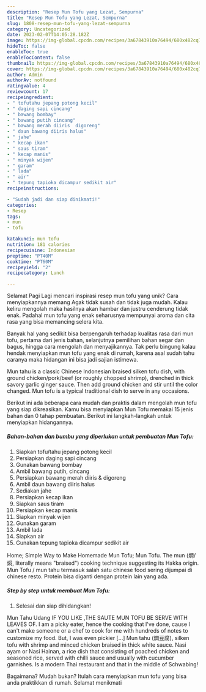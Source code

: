 ```yaml
---
description: "Resep Mun Tofu yang Lezat, Sempurna"
title: "Resep Mun Tofu yang Lezat, Sempurna"
slug: 1808-resep-mun-tofu-yang-lezat-sempurna
category: Uncategorized
date: 2023-02-07T14:05:28.182Z
image: https://img-global.cpcdn.com/recipes/3a67843910a76494/680x482cq70/mun-tofu-foto-resep-utama.jpg
hideToc: false
enableToc: true
enableTocContent: false
thumbnail: https://img-global.cpcdn.com/recipes/3a67843910a76494/680x482cq70/mun-tofu-foto-resep-utama.jpg
cover: https://img-global.cpcdn.com/recipes/3a67843910a76494/680x482cq70/mun-tofu-foto-resep-utama.jpg
author: Admin
authorAv: notfound
ratingvalue: 4
reviewcount: 17
recipeingredient:
- " tofutahu jepang potong kecil"
- " daging sapi cincang"
- " bawang bombay"
- " bawang putih cincang"
- " bawang merah diiris  digoreng"
- " daun bawang diiris halus"
- " jahe"
- " kecap ikan"
- " saus tiram"
- " kecap manis"
- " minyak wijen"
- " garam"
- " lada"
- " air"
- " tepung tapioka dicampur sedikit air"
recipeinstructions:

- "Sudah jadi dan siap dinikmati!"
categories:
- Resep
tags:
- mun
- tofu

katakunci: mun tofu 
nutrition: 181 calories
recipecuisine: Indonesian
preptime: "PT40M"
cooktime: "PT60M"
recipeyield: "2"
recipecategory: Lunch

---
```



Selamat Pagi Lagi mencari inspirasi resep mun tofu yang unik? Cara menyiapkannya memang Agak tidak susah dan tidak juga mudah. Kalau keliru mengolah maka hasilnya akan hambar dan justru cenderung tidak enak. Padahal mun tofu yang enak seharusnya mempunyai aroma dan cita rasa yang bisa memancing selera kita.


Banyak hal yang sedikit bisa berpengaruh terhadap kualitas rasa dari mun tofu, pertama dari jenis bahan, selanjutnya pemilihan bahan segar dan bagus, hingga cara mengolah dan menyajikannya. Tak perlu bingung kalau hendak menyiapkan mun tofu yang enak di rumah, karena asal sudah tahu caranya maka hidangan ini bisa jadi sajian istimewa.

Mun tahu is a classic Chinese Indonesian braised silken tofu dish, with ground chicken/pork/beef (or roughly chopped shrimp), drenched in thick savory garlic ginger sauce. Then add ground chicken and stir until the color changed. Mun tofu is a typical traditional dish to serve in any occasions.


Berikut ini ada beberapa cara mudah dan praktis dalam mengolah mun tofu yang siap dikreasikan. Kamu bisa menyiapkan Mun Tofu memakai 15 jenis bahan dan 0 tahap pembuatan. Berikut ini langkah-langkah untuk menyiapkan hidangannya.

<!--inarticleads1-->

##### Bahan-bahan dan bumbu yang diperlukan untuk pembuatan Mun Tofu:

1. Siapkan  tofu/tahu jepang potong kecil
1. Persiapkan  daging sapi cincang
1. Gunakan  bawang bombay
1. Ambil  bawang putih, cincang
1. Persiapkan  bawang merah diiris &amp; digoreng
1. Ambil  daun bawang diiris halus
1. Sediakan  jahe
1. Persiapkan  kecap ikan
1. Siapkan  saus tiram
1. Persiapkan  kecap manis
1. Siapkan  minyak wijen
1. Gunakan  garam
1. Ambil  lada
1. Siapkan  air
1. Gunakan  tepung tapioka dicampur sedikit air


Home; Simple Way to Make Homemade Mun Tofu; Mun Tofu. The mun (燜/焖, literally means &#34;braised&#34;) cooking technique suggesting its Hakka origin. Mun Tofu / mun tahu termasuk salah satu chinese food sering dijumpai di chinese resto. Protein bisa diganti dengan protein lain yang ada. 

<!--inarticleads2-->

##### Step by step untuk membuat Mun Tofu:


1. Selesai dan siap dihidangkan!

Mun Tahu Udang IF YOU LIKE ,THE SAUTE MUN TOFU BE SERVE WITH LEAVES OF. I am a picky eater, hence the cooking that I&#39;ve done, cause I can&#39;t make someone or a chef to cook for me with hundreds of notes to customize my food. But, I was even pickier […] Mun tahu (燜豆腐), silken tofu with shrimp and minced chicken braised in thick white sauce. Nasi ayam or Nasi Hainan, a rice dish that consisting of poached chicken and seasoned rice, served with chilli sauce and usually with cucumber garnishes. Is a modern Thai restaurant and that in the middle of Schwabing! 

Bagaimana? Mudah bukan? Itulah cara menyiapkan mun tofu yang bisa anda praktikkan di rumah. Selamat menikmati
